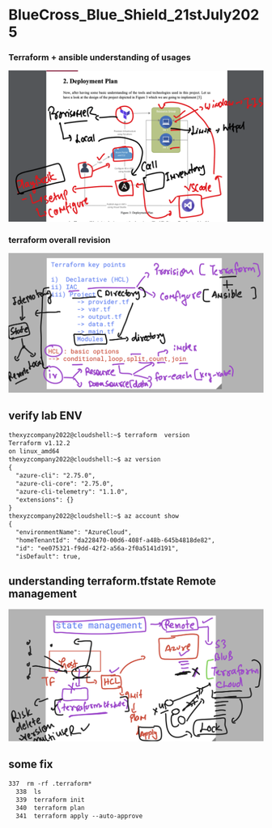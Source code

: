 # BlueCross_Blue_Shield_21stJuly2025

### Terraform + ansible  understanding of usages

<img src="rev1.png">

### terraform overall revision 

<img src="rev2.png">

## verify lab ENV 

```
thexyzcompany2022@cloudshell:~$ terraform  version 
Terraform v1.12.2
on linux_amd64
thexyzcompany2022@cloudshell:~$ az version 
{
  "azure-cli": "2.75.0",
  "azure-cli-core": "2.75.0",
  "azure-cli-telemetry": "1.1.0",
  "extensions": {}
}
thexyzcompany2022@cloudshell:~$ az account show 
{
  "environmentName": "AzureCloud",
  "homeTenantId": "da228470-00d6-408f-a48b-645b4818de82",
  "id": "ee075321-f9dd-42f2-a56a-2f0a5141d191",
  "isDefault": true,

```

## understanding terraform.tfstate  Remote management 

<img src="tfrm1.png">

## some fix 

```
337  rm -rf .terraform*
  338  ls
  339  terraform init 
  340  terraform plan 
  341  terraform apply --auto-approve 
```
